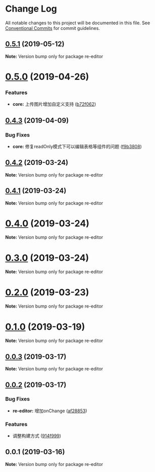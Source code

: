 # Change Log

All notable changes to this project will be documented in this file.
See [Conventional Commits](https://conventionalcommits.org) for commit guidelines.

## [0.5.1](https://github.com/wowlusitong/re-editor/compare/v0.5.0...v0.5.1) (2019-05-12)

**Note:** Version bump only for package re-editor





# [0.5.0](https://github.com/wowlusitong/re-editor/compare/v0.4.3...v0.5.0) (2019-04-26)


### Features

* **core:** 上传图片增加自定义支持 ([b72f062](https://github.com/wowlusitong/re-editor/commit/b72f062))





## [0.4.3](https://github.com/wowlusitong/re-editor/compare/v0.4.2...v0.4.3) (2019-04-09)


### Bug Fixes

* **core:** 修复readOnly模式下可以编辑表格等组件的问题 ([f9b3808](https://github.com/wowlusitong/re-editor/commit/f9b3808))





## [0.4.2](https://github.com/wowlusitong/re-editor/compare/v0.4.1...v0.4.2) (2019-03-24)

**Note:** Version bump only for package re-editor





## [0.4.1](https://github.com/wowlusitong/re-editor/compare/v0.4.0...v0.4.1) (2019-03-24)

**Note:** Version bump only for package re-editor





# [0.4.0](https://github.com/wowlusitong/re-editor/compare/v0.0.3...v0.4.0) (2019-03-24)

**Note:** Version bump only for package re-editor





# [0.3.0](https://github.com/wowlusitong/re-editor/compare/v0.0.3...v0.3.0) (2019-03-24)

**Note:** Version bump only for package re-editor





# [0.2.0](https://github.com/wowlusitong/re-editor/compare/v0.0.3...v0.2.0) (2019-03-23)

**Note:** Version bump only for package re-editor





# [0.1.0](https://github.com/wowlusitong/re-editor/compare/v0.0.3...v0.1.0) (2019-03-19)

**Note:** Version bump only for package re-editor





## [0.0.3](https://github.com/wowlusitong/re-editor/compare/v0.0.2...v0.0.3) (2019-03-17)

**Note:** Version bump only for package re-editor





## [0.0.2](https://github.com/wowlusitong/re-editor/compare/v0.0.1...v0.0.2) (2019-03-17)


### Bug Fixes

* **re-editor:** 增加onChange ([af28853](https://github.com/wowlusitong/re-editor/commit/af28853))


### Features

* 调整构建方式 ([914f999](https://github.com/wowlusitong/re-editor/commit/914f999))





## 0.0.1 (2019-03-16)

**Note:** Version bump only for package re-editor
